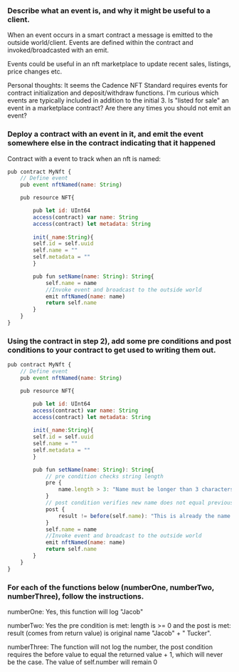 ### Describe what an event is, and why it might be useful to a client.
  When an event occurs in a smart contract a message is emitted to the outside world/client. Events are defined within the contract and invoked/broadcasted with an emit. 
  
  Events could be useful in an nft marketplace to update recent sales, listings, price changes etc. 
  
  Personal thoughts: It seems the Cadence NFT Standard requires events for contract
  initialization and deposit/withdraw functions. I'm curious which events are typically included in addition to the initial 3. Is "listed for sale" an event in a marketplace contract? Are there any times you should not emit an event? 
  
### Deploy a contract with an event in it, and emit the event somewhere else in the contract indicating that it happened

Contract with a event to track when an nft is named:
```javascript
pub contract MyNft {
    // Define event
    pub event nftNamed(name: String)

    pub resource NFT{

        pub let id: UInt64
        access(contract) var name: String
        access(contract) let metadata: String
        
        init(_name:String){
        self.id = self.uuid
        self.name = ""
        self.metadata = ""
        }

        pub fun setName(name: String): String{
            self.name = name
            //Invoke event and broadcast to the outside world
            emit nftNamed(name: name)
            return self.name
        }
    }
}
```

### Using the contract in step 2), add some pre conditions and post conditions to your contract to get used to writing them out.

```javascript
pub contract MyNft {
    // Define event
    pub event nftNamed(name: String)

    pub resource NFT{

        pub let id: UInt64
        access(contract) var name: String
        access(contract) let metadata: String
        
        init(_name:String){
        self.id = self.uuid
        self.name = ""
        self.metadata = ""
        }

        pub fun setName(name: String): String{
            // pre condition checks string length
            pre {
                name.length > 3: "Name must be longer than 3 characters"
            }
            // post condition verifies new name does not equal previous name
            post {
                result != before(self.name): "This is already the name!"
            }
            self.name = name
            //Invoke event and broadcast to the outside world
            emit nftNamed(name: name)
            return self.name
        }
    }
}
```

### For each of the functions below (numberOne, numberTwo, numberThree), follow the instructions.
numberOne: Yes, this function will log "Jacob"

numberTwo: Yes the pre condition is met: length is >= 0 and the post is met: result (comes from return value) is original name "Jacob" + " Tucker".

numberThree: The function will not log the number, the post condition requires the before value to equal the returned value + 1, which will never be the case.
              The value of self.number will remain 0
